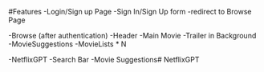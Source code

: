 #Features
-Login/Sign up Page
    -Sign In/Sign Up form
    -redirect to Browse Page

-Browse (after authentication)
    -Header
    -Main Movie
    -Trailer in Background
    -MovieSuggestions
        -MovieLists * N
    
-NetflixGPT
    -Search Bar
    -Movie Suggestions# NetflixGPT
